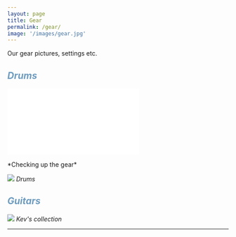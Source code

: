```yaml
---
layout: page
title: Gear
permalink: /gear/
image: '/images/gear.jpg'
---
```


Our gear pictures, settings etc.

## *<span style="color:#6e9cbf;">Drums</span>*

<p><iframe src="/images/videos/drums_03.mp4" frameborder="0" allowfullscreen></iframe></p>
*Checking up the gear*

![]({{site.baseurl}}/images/drums_03.jpg)
*Drums*

## *<span style="color:#6e9cbf;">Guitars</span>*
![]({{site.baseurl}}/images/guitar_05.jpg)
*Kev's collection*

*** 